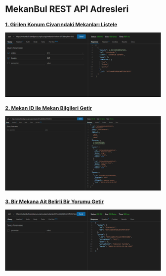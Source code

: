 # MekanBul REST API Adresleri

### [1. Girilen Konum Civarındaki Mekanları Listele](https://mekanbul5.kamilgorucu.repl.co/api/mekanlar?enlem=37.7&boylam=30.5)
![1](/resimler/konum.PNG)

### [2. Mekan ID ile Mekan Bilgileri Getir](https://mekanbul5.kamilgorucu.repl.co/api/mekanlar/637cea02494d1a072fbf3b74)
![2](/resimler/mekanlar.PNG)

### [3. Bir Mekana Ait Belirli Bir Yorumu Getir](https://mekanbul5.kamilgorucu.repl.co/api/mekanlar/637cea02494d1a072fbf3b74/yorumlar/637cea0617512a5790343d0d)
![3](/resimler/yorumlar.PNG)